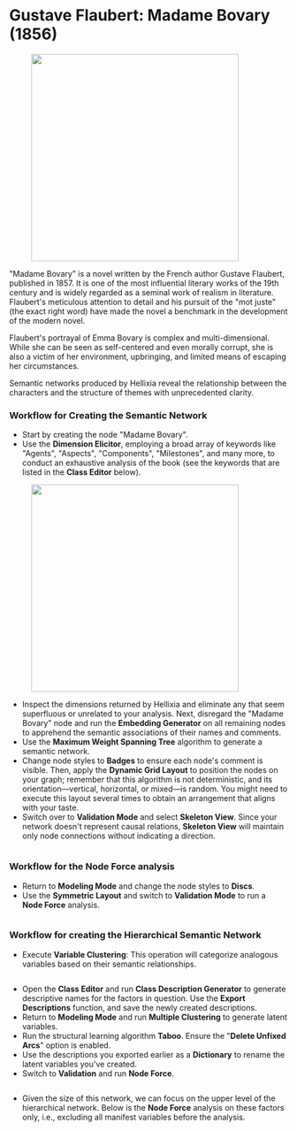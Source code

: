 # Gustave Flaubert: Madame Bovary (1856)

<figure><img src="https://res.cloudinary.com/dvr3obmlj/image/upload/v1690277964/MadameBovary_ory3cy.png" alt="" width="375"><figcaption></figcaption></figure>

"Madame Bovary" is a novel written by the French author Gustave Flaubert, published in 1857. It is one of the most influential literary works of the 19th century and is widely regarded as a seminal work of realism in literature. Flaubert's meticulous attention to detail and his pursuit of the "mot juste" (the exact right word) have made the novel a benchmark in the development of the modern novel.

Flaubert's portrayal of Emma Bovary is complex and multi-dimensional. While she can be seen as self-centered and even morally corrupt, she is also a victim of her environment, upbringing, and limited means of escaping her circumstances.

Semantic networks produced by Hellixia reveal the relationship between the characters and the structure of themes with unprecedented clarity.

### Workflow for Creating the Semantic Network

* Start by creating the node "Madame Bovary". &#x20;
* Use the **Dimension Elicitor**, employing a broad array of keywords like "Agents", "Aspects", "Components", "Milestones", and many more, to conduct an exhaustive analysis of the book (see the keywords that are listed in the **Class Editor** below).&#x20;

<figure><img src="https://res.cloudinary.com/dvr3obmlj/image/upload/v1690289707/MadameBovary-KW_kmmhth.png" alt="" width="375"><figcaption></figcaption></figure>

* Inspect the dimensions returned by Hellixia and eliminate any that seem superfluous or unrelated to your analysis. Next, disregard the "Madame Bovary" node and run the **Embedding Generator** on all remaining nodes to apprehend the semantic associations of their names and comments.
* Use the **Maximum Weight Spanning Tree** algorithm to generate a semantic network.&#x20;
* Change node styles to **Badges** to ensure each node's comment is visible. Then, apply the **Dynamic Grid Layout** to position the nodes on your graph; remember that this algorithm is not deterministic, and its orientation—vertical, horizontal, or mixed—is random. You might need to execute this layout several times to obtain an arrangement that aligns with your taste.
* Switch over to **Validation Mode** and select **Skeleton View**. Since your network doesn't represent causal relations, **Skeleton View** will maintain only node connections without indicating a direction.

<div data-full-width="true">

<figure><img src="https://res.cloudinary.com/dvr3obmlj/image/upload/v1690300965/MadameBovary-SN_hncutx.svg" alt=""><figcaption></figcaption></figure>

</div>

### Workflow for the Node Force analysis

* Return to **Modeling Mode** and change the node styles to **Discs**.&#x20;
* Use the **Symmetric Layout** and switch to **Validation Mode** to run a **Node Force** analysis.

<figure><img src="https://res.cloudinary.com/dvr3obmlj/image/upload/v1690279230/MadameBovary-NF_v3w1bw.svg" alt=""><figcaption></figcaption></figure>

### Workflow for creating the Hierarchical Semantic Network

* Execute **Variable Clustering**: This operation will categorize analogous variables based on their semantic relationships.

<figure><img src="https://res.cloudinary.com/dvr3obmlj/image/upload/v1690279306/MadameBovary-VC_vfuyb2.svg" alt=""><figcaption></figcaption></figure>

* Open the **Class Editor** and run **Class Description Generator** to generate descriptive names for the factors in question. Use the **Export Descriptions** function, and save the newly created descriptions.
* Return to **Modeling Mode** and run **Multiple Clustering** to generate latent variables.&#x20;
* Run the structural learning algorithm **Taboo**. Ensure the "**Delete Unfixed Arcs**" option is enabled.
* Use the descriptions you exported earlier as a **Dictionary** to rename the latent variables you've created.
* Switch to **Validation** and run **Node Force**.

<figure><img src="https://res.cloudinary.com/dvr3obmlj/image/upload/v1690279605/MadameBovary-HSN_wbo3tj.svg" alt=""><figcaption></figcaption></figure>

* Given the size of this network, we can focus on the upper level of the hierarchical network. Below is the **Node Force** analysis on these factors only, i.e., excluding all manifest variables before the analysis.&#x20;

<figure><img src="https://res.cloudinary.com/dvr3obmlj/image/upload/v1690280240/MadameBovary-HSN-L1_dym0nv.svg" alt=""><figcaption></figcaption></figure>

